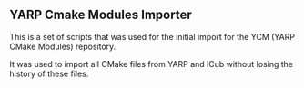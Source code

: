 YARP Cmake Modules Importer
---------------------------

This is a set of scripts that was used for the initial
import for the YCM (YARP CMake Modules) repository.

It was used to import all CMake files from YARP and iCub
without losing the history of these files.
